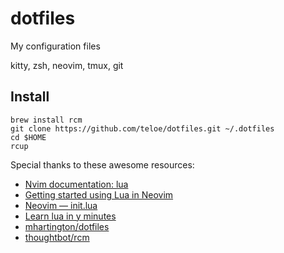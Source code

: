 # dotfiles

My configuration files

kitty, zsh, neovim, tmux, git

## Install
```
brew install rcm
git clone https://github.com/teloe/dotfiles.git ~/.dotfiles
cd $HOME
rcup
```

Special thanks to these awesome resources:

- [Nvim documentation: lua](https://neovim.io/doc/user/lua.html)
- [Getting started using Lua in Neovim](https://github.com/nanotee/nvim-lua-guide)
- [Neovim — init.lua](https://alpha2phi.medium.com/neovim-init-lua-e80f4f136030)
- [Learn lua in y minutes](https://learnxinyminutes.com/docs/lua/)
- [mhartington/dotfiles](https://github.com/mhartington/dotfiles)
- [thoughtbot/rcm](https://github.com/thoughtbot/rcm)
